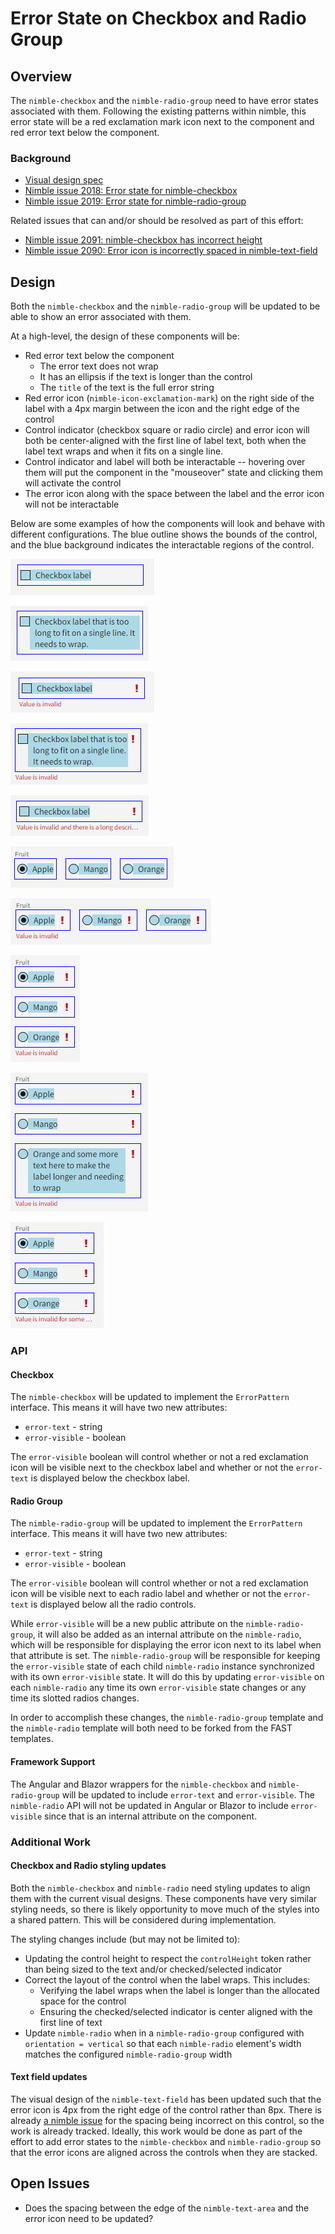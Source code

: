 # Error State on Checkbox and Radio Group

## Overview

The `nimble-checkbox` and the `nimble-radio-group` need to have error states associated with them. Following the existing patterns within nimble, this error state will be a red exclamation mark icon next to the component and red error text below the component.

### Background

-   [Visual design spec](https://www.figma.com/design/PO9mFOu5BCl8aJvFchEeuN/Nimble_Components?node-id=1295-63148&node-type=canvas&t=sJ2Fhm1vLoZ4zpsK-0)
-   [Nimble issue 2018: Error state for nimble-checkbox](https://github.com/ni/nimble/issues/2018)
-   [Nimble issue 2019: Error state for nimble-radio-group](https://github.com/ni/nimble/issues/2019)

Related issues that can and/or should be resolved as part of this effort:

-   [Nimble issue 2091: nimble-checkbox has incorrect height](https://github.com/ni/nimble/issues/2091)
-   [Nimble issue 2090: Error icon is incorrectly spaced in nimble-text-field](https://github.com/ni/nimble/issues/2090)

## Design

Both the `nimble-checkbox` and the `nimble-radio-group` will be updated to be able to show an error associated with them.

At a high-level, the design of these components will be:
- Red error text below the component
    - The error text does not wrap
    - It has an ellipsis if the text is longer than the control
    - The `title` of the text is the full error string
- Red error icon (`nimble-icon-exclamation-mark`) on the right side of the label with a 4px margin between the icon and the right edge of the control
- Control indicator (checkbox square or radio circle) and error icon will both be center-aligned with the first line of label text, both when the label text wraps and when it fits on a single line.
- Control indicator and label will both be interactable -- hovering over them will put the component in the "mouseover" state and clicking them will activate the control
- The error icon along with the space between the label and the error icon will not be interactable

Below are some examples of how the components will look and behave with different configurations. The blue outline shows the bounds of the control, and the blue background indicates the interactable regions of the control.

![](spec-images/checkbox-no_error,no_wrap.PNG)

![](spec-images/checkbox-no_error,wrap.PNG)

![](spec-images/checkbox-error,no_wrap.PNG)

![](spec-images/checkbox-error,wrap.PNG)

![](spec-images/checkbox-long_error.PNG)

![](spec-images/radio-horizontal,no_error.PNG)

![](spec-images/radio-horizontal,error.PNG)

![](spec-images/radio-vertical,error,no_wrap.PNG)

![](spec-images/radio-vertical,error,wrap.PNG)

![](spec-images/radio-vertical,long_error.PNG)


### API

#### Checkbox

The `nimble-checkbox` will be updated to implement the `ErrorPattern` interface. This means it will have two new attributes:

-   `error-text` - string
-   `error-visible` - boolean

The `error-visible` boolean will control whether or not a red exclamation icon will be visible next to the checkbox label and whether or not the `error-text` is displayed below the checkbox label.

#### Radio Group

The `nimble-radio-group` will be updated to implement the `ErrorPattern` interface. This means it will have two new attributes:

-   `error-text` - string
-   `error-visible` - boolean

The `error-visible` boolean will control whether or not a red exclamation icon will be visible next to each radio label and whether or not the `error-text` is displayed below all the radio controls.

While `error-visible` will be a new public attribute on the `nimble-radio-group`, it will also be added as an internal attribute on the `nimble-radio`, which will be responsible for displaying the error icon next to its label when that attribute is set. The `nimble-radio-group` will be responsible for keeping the `error-visible` state of each child `nimble-radio` instance synchronized with its own `error-visible` state. It will do this by updating `error-visible` on each `nimble-radio` any time its own `error-visible` state changes or any time its slotted radios changes.

In order to accomplish these changes, the `nimble-radio-group` template and the `nimble-radio` template will both need to be forked from the FAST templates.

#### Framework Support

The Angular and Blazor wrappers for the `nimble-checkbox` and `nimble-radio-group` will be updated to include `error-text` and `error-visible`. The `nimble-radio` API will not be updated in Angular or Blazor to include `error-visible` since that is an internal attribute on the component.

### Additional Work

#### Checkbox and Radio styling updates

Both the `nimble-checkbox` and `nimble-radio` need styling updates to align them with the current visual designs. These components have very similar styling needs, so there is likely opportunity to move much of the styles into a shared pattern. This will be considered during implementation.

The styling changes include (but may not be limited to):

-   Updating the control height to respect the `controlHeight` token rather than being sized to the text and/or checked/selected indicator
-   Correct the layout of the control when the label wraps. This includes:
    -   Verifying the label wraps when the label is longer than the allocated space for the control
    -   Ensuring the checked/selected indicator is center aligned with the first line of text
-   Update `nimble-radio` when in a `nimble-radio-group` configured with `orientation = vertical` so that each `nimble-radio` element's width matches the configured `nimble-radio-group` width

#### Text field updates

The visual design of the `nimble-text-field` has been updated such that the error icon is 4px from the right edge of the control rather than 8px. There is already [a nimble issue](https://github.com/ni/nimble/issues/2090) for the spacing being incorrect on this control, so the work is already tracked. Ideally, this work would be done as part of the effort to add error states to the `nimble-checkbox` and `nimble-radio-group` so that the error icons are aligned across the controls when they are stacked.

## Open Issues

-   Does the spacing between the edge of the `nimble-text-area` and the error icon need to be updated?
